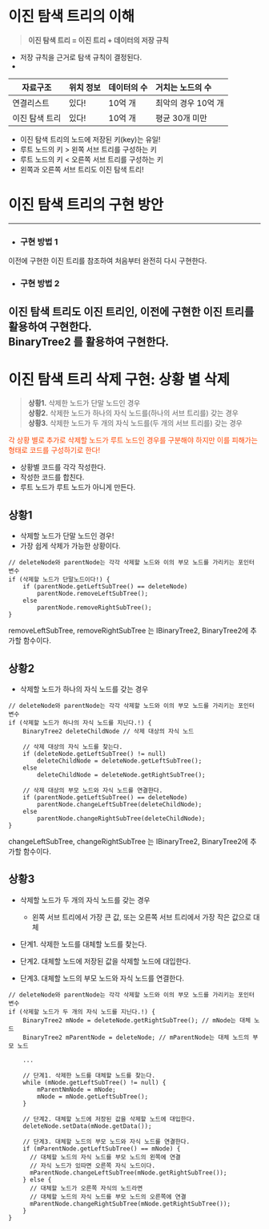 # 이진 탐색 트리의 이해

> **이진 탐색 트리 = 이진 트리 + 데이터의 저장 규칙**

- 저장 규칙을 근거로 탐색 규칙이 결정된다.
-

| 자료구조 | 위치 정보 | 데이터의 수 | 거치는 노드의 수 |
|----------|:---------|:--------|:-------------|
| 연결리스트    | 있다! | 10억 개 | 최악의 경우 10억 개 |
| 이진 탐색 트리 | 있다! | 10억 개 | 평균 30개 미만 |

- 이진 탐색 트리의 노드에 저장된 키(key)는 유일!
- 루트 노드의 키 > 왼쪽 서브 트리를 구성하는 키
- 루트 노드의 키 < 오른쪽 서브 트리를 구성하는 키
- 왼쪽과 오른쪽 서브 트리도 이진 탐색 트리!

# 이진 탐색 트리의 구현 방안

---

- ### 구현 방법 1

이전에 구현한 이진 트리를 참조하여 처음부터 완전히 다시 구현한다.

- ### 구현 방법 2

이진 탐색 트리도 이진 트리인, 이전에 구현한 이진 트리를 활용하여 구현한다.<br>
BinaryTree2 를 활용하여 구현한다.
---

# 이진 탐색 트리 삭제 구현: 상황 별 삭제

> **상황1.** 삭제한 노드가 단말 노드인 경우<br>
> **상황2.** 삭제한 노드가 하나의 자식 노드를(하나의 서브 트리를) 갖는 경우<br>
> **상황3.** 삭제한 노드가 두 개의 자식 노드를(두 개의 서브 트리를) 갖는 경우<br>

<div style="color: orangered;">
각 상황 별로 추가로 삭제할 노드가 루트 노드인 경우를 구분해야 하지만
이를 피해가는 형태로 코드를 구성하기로 한다!
</div>

- 상황별 코드를 각각 작성한다.
- 작성한 코드를 합친다.
- 루트 노드가 루트 노드가 아니게 만든다.

## 상황1

- 삭제할 노드가 단말 노드인 경우!
- 가장 쉽게 삭제가 가능한 상황이다.

```
// deleteNode와 parentNode는 각각 삭제할 노드와 이의 부모 노드를 가리키는 포인터 변수
if (삭제할 노드가 단말노드이다!) {
    if (parentNode.getLeftSubTree() == deleteNode)
        parentNode.removeLeftSubTree();
    else
        parentNode.removeRightSubTree();
}
```

removeLeftSubTree, removeRightSubTree 는 IBinaryTree2, BinaryTree2에 추가할 함수이다.

## 상황2

- 삭제할 노드가 하나의 자식 노드를 갖는 경우

```
// deleteNode와 parentNode는 각각 삭제할 노드와 이의 부모 노드를 가리키는 포인터 변수
if (삭제할 노드가 하나의 자식 노드를 지닌다.!) {
    BinaryTree2 deleteChildNode // 삭제 대상의 자식 노드

    // 삭제 대상의 자식 노드를 찾는다.
    if (deleteNode.getLeftSubTree() != null)
        deleteChildNode = deleteNode.getLeftSubTree();
    else
        deleteChildNode = deleteNode.getRightSubTree();
        
    // 삭제 대상의 부모 노드와 자식 노드를 연결한다.
    if (parentNode.getLeftSubTree() == deleteNode)
        parentNode.changeLeftSubTree(deleteChildNode);
    else
        parentNode.changeRightSubTree(deleteChildNode);
}
```

changeLeftSubTree, changeRightSubTree 는 IBinaryTree2, BinaryTree2에 추가할 함수이다.

## 상황3

- 삭제할 노드가 두 개의 자식 노드를 갖는 경우
    - 왼쪽 서브 트리에서 가장 큰 값,
      또는 오른쪽 서브 트리에서 가장 작은 값으로 대체

- 단계1. 삭제한 노드를 대체할 노드를 찾는다.
- 단계2. 대체할 노드에 저장된 값을 삭제할 노드에 대입한다.
- 단계3. 대체할 노드의 부모 노드와 자식 노드를 연결한다.

```
// deleteNode와 parentNode는 각각 삭제할 노드와 이의 부모 노드를 가리키는 포인터 변수
if (삭제할 노드가 두 개의 자식 노드를 지닌다.!) {
    BinaryTree2 mNode = deleteNode.getRightSubTree(); // mNode는 대체 노드
    BinaryTree2 mParentNode = deleteNode; // mParentNode는 대체 노드의 부모 노드

    ...

    // 단계1. 삭제한 노드를 대체할 노드를 찾는다.
    while (mNode.getLeftSubTree() != null) {
        mParentNmNode = mNode;
        mNode = mNode.getLeftSubTree();
    }

    // 단계2. 대체할 노드에 저장된 값을 삭제할 노드에 대입한다.
    deleteNode.setData(mNode.getData());
    
    // 단계3. 대체할 노드의 부모 노드와 자식 노드를 연결한다.
    if (mParentNode.getLeftSubTree() == mNode) {
      // 대체할 노드의 자식 노드를 부모 노드의 왼쪽에 연결
      // 자식 노드가 있따면 오른쪽 자식 노드이다.
      mParentNode.changeLeftSubTree(mNode.getRightSubTree());
    } else {
      // 대체할 노드가 오른쪽 자식의 노드라면
      // 대체할 노드의 자식 노드를 부모 노드의 오른쪽에 연결
      mParentNode.changeRightSubTree(mNode.getRightSubTree());
    }
}
```

